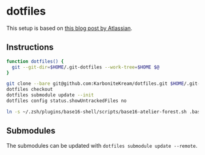 # dotfiles

This setup is based on [this blog post by Atlassian](https://developer.atlassian.com/blog/2016/02/best-way-to-store-dotfiles-git-bare-repo/).

## Instructions

```bash
function dotfiles() {
  git --git-dir=$HOME/.git-dotfiles --work-tree=$HOME $@
}

git clone --bare git@github.com:KarboniteKream/dotfiles.git $HOME/.git-dotfiles
dotfiles checkout
dotfiles submodule update --init
dotfiles config status.showUntrackedFiles no

ln -s ~/.zsh/plugins/base16-shell/scripts/base16-atelier-forest.sh .base16_theme
```

## Submodules

The submodules can be updated with `dotfiles submodule update --remote`.
